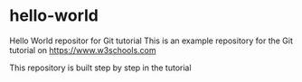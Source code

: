 # hello-world
Hello World repositor for Git tutorial This is an example repository for the Git tutorial on https://www.w3schools.com

This repository is built step by step in the tutorial